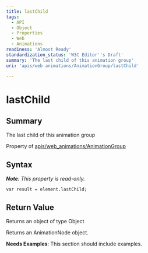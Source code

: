 ```yaml
---
title: lastChild
tags:
  - API
  - Object
  - Properties
  - Web
  - Animations
readiness: 'Almost Ready'
standardization_status: 'W3C Editor''s Draft'
summary: 'The last child of this animation group'
uri: 'apis/web animations/AnimationGroup/lastChild'

---
```

# lastChild

## Summary

The last child of this animation group

<span data-meta="applies_to" data-type="key">Property of <span data-type="value">[apis/web\_animations/AnimationGroup](/apis/web_animations/AnimationGroup)</span></span>

## Syntax

***Note**: This property is read-only.*

``` {.js}
var result = element.lastChild;
```

## Return Value

<span data-meta="return" data-type="key">Returns an object of type <span data-type="value">Object</span></span>

Returns an AnimationNode object.

**Needs Examples**: This section should include examples.

